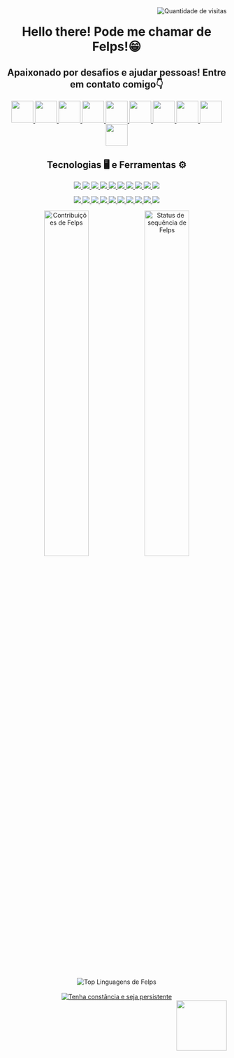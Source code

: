 <div align="center">
    <img src="https://komarev.com/ghpvc/?username=felipmartins&label=VISITAS&style=plastic&color=FF0000" alt="Quantidade de visitas" align="right">
</div>
<div align="center">
    <h1>Hello there! Pode me chamar de Felps!😁 </h1>
</div>

<div align="center">
    <h2> Apaixonado por desafios e ajudar pessoas! Entre em contato comigo👇 </h2>
    <p align="center">
        <a href="https://github.com/felipmartins">
            <img src="https://raw.githubusercontent.com/gauravghongde/social-icons/master/SVG/Color/Github.svg" width="50" height="50" />
        </a>
        <a href="https://www.linkedin.com/in/felps/">
            <img src="https://raw.githubusercontent.com/gauravghongde/social-icons/master/SVG/Color/LinkedIN.svg" width="50" height="50" />
        </a>
        <a href="mailto:felipmartins94@gmail.com">
            <img src="https://raw.githubusercontent.com/gauravghongde/social-icons/master/SVG/Color/Gmail.svg" width="50" height="50" />
        </a>
        <a href="https://wa.me/5531994702122">
            <img src="https://raw.githubusercontent.com/gauravghongde/social-icons/master/SVG/Color/WhatsApp.svg" width="50" height="50" />
        </a>
        <a href="https://t.me/Felpsm">
            <img src="https://raw.githubusercontent.com/gauravghongde/social-icons/master/SVG/Color/Telegram.svg" width="50" height="50" />
        </a>
        <a href="https://www.youtube.com/channel/UC-O6XqnTeHr0WmFyPNx-75Q">
            <img src="https://raw.githubusercontent.com/gauravghongde/social-icons/master/SVG/Color/Youtube.svg" width="50" height="50" />
        </a>
        <a href="https://www.instagram.com/_felpsm">
            <img src="https://raw.githubusercontent.com/gauravghongde/social-icons/master/SVG/Color/Instagram.svg" width="50" height="50" />
        </a>
        <a href="https://discordapp.com/users/302086030914224129">
            <img src="https://raw.githubusercontent.com/gauravghongde/social-icons/master/SVG/Color/Discord.svg" width="50" height="50" />
        </a>
        <a href="https://www.twitch.tv/outrofelps">
            <img src="https://raw.githubusercontent.com/gauravghongde/social-icons/master/SVG/Color/Twitch.svg" width="50" height="50" />
        </a>
        <a href="http://live.xbox.com/Profile?Gamertag=Felps1567">
            <img src="https://raw.githubusercontent.com/gauravghongde/social-icons/master/SVG/Color/Xbox.svg" width="50" height="50" />
        </a>
    </p>
</div>

<div align="center">
    <h2> Tecnologias 🖥️ e Ferramentas ⚙️ </h2>
    <p>
        <a href="https://skillicons.dev">
            <img src="https://skillicons.dev/icons?i=bash" />
        </a>
        <a href="https://skillicons.dev">
            <img src="https://skillicons.dev/icons?i=github" />
        </a>
        <a href="https://skillicons.dev">
            <img src="https://skillicons.dev/icons?i=html" />
        </a>
        <a href="https://skillicons.dev">
            <img src="https://skillicons.dev/icons?i=css" />
        </a>
        <a href="https://skillicons.dev">
            <img src="https://skillicons.dev/icons?i=bootstrap" />
        </a>
        <a href="https://skillicons.dev">
            <img src="https://skillicons.dev/icons?i=react" />
        </a>
        <a href="https://skillicons.dev">
            <img src="https://skillicons.dev/icons?i=js" />
        </a>
        <a href="https://skillicons.dev">
            <img src="https://skillicons.dev/icons?i=nodejs" />
        </a>
        <a href="https://skillicons.dev">
            <img src="https://skillicons.dev/icons?i=ts" />
        </a>
        <a href="https://skillicons.dev">
            <img src="https://skillicons.dev/icons?i=selenium" />
        </a>
    </p>
    <p>
        <a href="https://skillicons.dev">
            <img src="https://skillicons.dev/icons?i=sqlite" />
        </a>
        <a href="https://skillicons.dev">
            <img src="https://skillicons.dev/icons?i=mysql" />
        </a>
        <a href="https://skillicons.dev">
            <img src="https://skillicons.dev/icons?i=mongodb" />
        </a>
        <a href="https://skillicons.dev">
            <img src="https://skillicons.dev/icons?i=heroku" />
        </a>
        <a href="https://skillicons.dev">
            <img src="https://skillicons.dev/icons?i=aws" />
        </a>
        <a href="https://skillicons.dev">
            <img src="https://skillicons.dev/icons?i=nginx" />
        </a>
        <a href="https://www.python.org">
            <img src="https://skillicons.dev/icons?i=py" />
        </a>
        <a href="https://docs.djangoproject.com/en/4.1/">
            <img src="https://skillicons.dev/icons?i=django" />
        </a>
        <a href="https://skillicons.dev">
            <img src="https://skillicons.dev/icons?i=flask" />
        </a>
        <a href="https://skillicons.dev">
            <img src="https://skillicons.dev/icons?i=fastapi" />
        </a>
    </p>
</div>

<div align="center">
    <img src="https://github-readme-stats.vercel.app/api?username=felipmartins&theme=dark&border_radius=5&locale=pt-br&date_format=j%20M%5B%20Y%5D&bg_color=000000&ring=FF0000&icon_color=FF0000&title_color=FF0000&text_color=FFFFFF&show_icons=true&include_all_commits=true&count_private=true" width=45% alt="Contribuições de Felps">
    <img src="https://streak-stats.demolab.com?user=felipmartins&theme=dark&border_radius=5&locale=pt-br&date_format=j%20M%5B%20Y%5D&background=000000&fire=FF0000&ring=FF0000&currStreakLabel=FFFFFF" width=45% alt="Status de sequência de Felps">
    <img src="https://github-readme-stats.vercel.app/api/top-langs/?username=felipmartins&layout=compact&theme=dark&border_radius=5&locale=pt-br&date_format=j%20M%5B%20Y%5D&bg_color=000000&card_width=400&custom_title=Linguagens%20mais%20usadas%20por%20Felps" alt="Top Linguagens de Felps" >
</div>

<br>

<div align="center" >
    <a href="https://git.io/typing-svg"><img src="https://readme-typing-svg.demolab.com?font=Fira+Code&size=35&duration=3500&pause=1000&color=F7F7F7&width=750&height=60&lines=Tenha+const%C3%A2ncia+e+seja+persistente!" alt="Tenha constância e seja persistente" /></a>
</div>

<div align="center">
    <img src="https://tgs.fly.dev/felipmartins" align="right" height=115>
</div>
